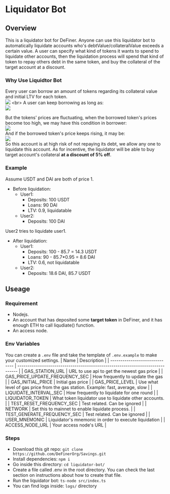 # Liquidator Bot
## Overview
This is a liquidator bot for DeFiner. Anyone can use this liquidator bot to automatically liquidate accounts who's debtValue/collateralValue exceeds a certain value. A user can specify what kind of tokens it wants to spend to liquidate other accounts, then the liquidation process will spend that kind of token to repay others debt in the same token, and buy the collateral of the target account at a discount.
### Why Use Liquidtor Bot
Every user can borrow an amount of tokens regarding its collateral value and initial LTV for each token.
<br>
![](http://latex.codecogs.com/gif.latex?BorrowPower=\\sum_{i=0}^{n}(DepositValue_i*InitialLTV_i))
<br>
A user can keep borrowing as long as:
<br>
![](http://latex.codecogs.com/gif.latex?BorrowPower\\geq\\sum_{i=0}^{n}BorrowValue_i)
<br>

But the tokens' prices are fluctuating, when the borrowed token's prices become too high, we may have this condition in borrower:
<br>
![](http://latex.codecogs.com/gif.latex?{BorrowPower}\\lt\\sum_{i=0}^{n}{BorrowValue_i})
<br>
And if the borrowed token's price keeps rising, it may be:
<br>
![](http://latex.codecogs.com/gif.latex?\\frac{\\sum_{i=0}^{n}BorrowValue_i}{\\sum_{i=0}^{n}DepositValue_i}\\geq{LiquidationThreshold})
<br>
So this account is at high risk of not repaying its debt, we allow any one to liquidate this account. As for incentive, the liquidator will be able to buy target account's collateral **at a discount of 5% off**.
### Example
Assume USDT and DAI are both of price 1.
- Before liquidation:
  - User1:
    - Deposits: 100 USDT
    - Loans: 90 DAI
    - LTV: 0.9, liquidatable
  - User2:
    - Deposits: 100 DAI
  
User2 tries to liquidate user1.
- After liquidation:
  - User1:
    - Deposits: 100 - 85.7 = 14.3 USDT
    - Loans: 90 - 85.7*0.95 = 8.6 DAI
    - LTV: 0.6, not liquidatable
  - User2:
    - Deposits: 18.6 DAI, 85.7 USDT

## Useage
### Requirement
- Nodejs.
- An account that has deposited some **target token** in DeFiner, and it has enough ETH to call liqudiate() function.
- An access node.

### Env Variables
You can create a `.env` file and take the template of `.env.example` to make your customized settings.
| Name                           | Description                                                                    |
| ------------------------------ | ------------------------------------------------------------------------------ |
| GAS_STATION_URL                | URL to use api to get the newest gas price                                     |
| GAS_PRICE_UPDATE_FREQUENCY_SEC | How frequently to update the gas                                               |
| GAS_INITIAL_PRICE              | Initial gas price                                                              |
| GAS_PRICE_LEVEL                | Use what level of gas price from the gas station. Example: fast, average, slow |
| LIQUIDATE_INTERVAL_SEC         | How frequently to liquidate for one round                                      |
| LIQUIDATOR_TOKEN               | What token liquidator use to liquidate other accounts.                         |
| TEST_RESET_FREQUENCY_SEC       | Test related. Can be ignored                                                   |
| NETWORK                        | Set this to mainnet to enable liquidate process.                               |
| TEST_GENERATE_FREQUENCY_SEC    | Test related. Can be ignored                                                   |
| USER_MNEMONIC                  | Liquidator's mnemonic in order to execute liquidation                          |
| ACCESS_NODE_URL                | Your access node's URL                                                         |
### Steps
- Download this git repo: `git clone https://github.com/DeFinerOrg/Savings.git`
- Install dependencies: `npm i`
- Go inside this directory: `cd liquidator-bot/`
- Create a file called .env in the root directory. You can check the last section on instructions about how to create that file.
- Run the liquidator bot: `ts-node src/index.ts`
- You can find logs inside: `logs/` directory